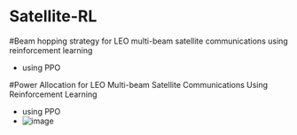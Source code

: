 # Satellite-RL

#Beam hopping strategy for LEO multi-beam satellite communications using reinforcement learning
 - using PPO

   
#Power Allocation for LEO Multi-beam Satellite Communications Using Reinforcement Learning
 - using PPO
 - ![image](https://github.com/2024-ICS-Lab-Yonsei-spring/Satellite-RL/assets/84433046/910a01e6-16bb-446e-8bed-3420766adcbb)
